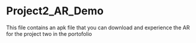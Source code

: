 # Project2_AR_Demo
This file contains an apk file that you can download and experience the AR for the project two in the portofolio
